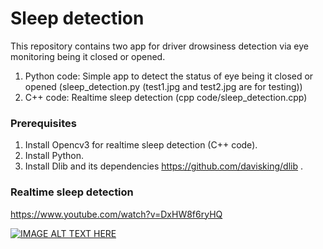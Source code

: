# Sleep detection

This repository contains two app for driver drowsiness detection via eye monitoring being it closed or opened.

1. Python code: Simple app to detect the status of eye being it closed or opened (sleep_detection.py (test1.jpg and test2.jpg are for testing))
2. C++ code: Realtime sleep detection (cpp code/sleep_detection.cpp)

### Prerequisites
1. Install Opencv3 for realtime sleep detection (C++ code).
2. Install Python. 
3. Install Dlib and its dependencies https://github.com/davisking/dlib . 


### Realtime sleep detection
https://www.youtube.com/watch?v=DxHW8f6ryHQ

[![IMAGE ALT TEXT HERE](https://img.youtube.com/vi/DxHW8f6ryHQ/3.jpg)](https://www.youtube.com/watch?v=DxHW8f6ryHQ)










